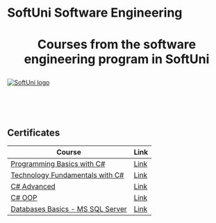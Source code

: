 # SoftUni Software Engineering
# <p align="center">Courses from the software engineering program in SoftUni<p>

<a href="https://softuni.bg/trainings/courses" rel="Courses">  ![SoftUni logo][logo] <a/>

[logo]: http://innovationstarterbox.bg/wp-content/uploads/2016/05/Softuni_logo_trasparent.png "Logo Title Text 2"

<br/>
<br/>
<br/>

<h2> Certificates </h2>

|**Course**|**Link**| 
|---|---|
|<a href="https://softuni.bg/trainings/2073/programming-basics-with-csharp-september-2018" > Programming Basics with C# </a>   | <a href="https://softuni.bg/certificates/details/58918/418a4d61"> Link</a> |
|<a href="https://softuni.bg/trainings/2237/technology-fundamentals-with-csharp-january-2019"> Technology Fundamentals with C# </a>| <a href="https://softuni.bg/certificates/details/65356/7a64d3ae"> Link</a> |
|<a href="https://softuni.bg/trainings/2348/csharp-advanced-may-2019"> C# Advanced </a>| <a href="https://softuni.bg/certificates/details/67830/079fe45b"> Link</a> |
|<a href="https://softuni.bg/trainings/2348/csharp-advanced-may-2019"> C# OOP </a>| <a href="https://softuni.bg/certificates/details/69898/77bb5055"> Link</a> |
|<a href="https://softuni.bg/trainings/2348/csharp-advanced-may-2019"> Databases Basics - MS SQL Server </a>| <a href="https://softuni.bg/certificates/details/71084/16827335"> Link</a> |
